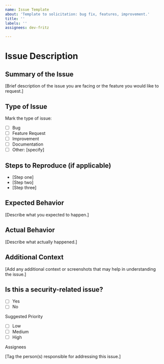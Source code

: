 ```yaml
---
name: Issue Template
about: 'Template to solicitation: bug fix, features, improvement.'
title: ''
labels: ''
assignees: dev-fritz

---
```


# Issue Description
## Summary of the Issue

[Brief description of the issue you are facing or the feature you would like to request.]

## Type of Issue

Mark the type of issue:

 - [ ] Bug
 - [ ] Feature Request
 - [ ] Improvement
 - [ ] Documentation
 - [ ] Other: [specify]

## Steps to Reproduce (if applicable)

  - [Step one]
  - [Step two]
  - [Step three]

## Expected Behavior

[Describe what you expected to happen.]

## Actual Behavior

[Describe what actually happened.]

## Additional Context

[Add any additional context or screenshots that may help in understanding the issue.]

## Is this a security-related issue?

  - [ ] Yes
  - [ ] No

Suggested Priority

  - [ ] Low
  - [ ] Medium
  - [ ] High

Assignees

[Tag the person(s) responsible for addressing this issue.]
